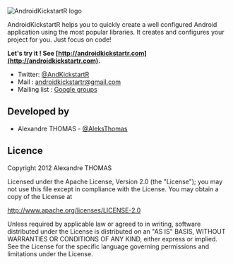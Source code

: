 ![AndroidKickstartR logo](https://raw.github.com/a-thomas/androidkickstartr/master/header.png)

AndroidKickstartR helps you to quickly create a well configured Android application using the most popular libraries. It creates and configures your project for you. Just focus on code!

**Let's try it ! See [http://androidkickstartr.com](http://androidkickstartr.com).**

* Twitter: [@AndKickstartR](https://twitter.com/AndKickstartr)
* Mail : [androidkickstartr@gmail.com](mailto:androidkickstartr@gmail.com)
* Mailing list : [Google groups](https://groups.google.com/d/forum/androidkickstartr)

## Developed by
* Alexandre THOMAS - [@AleksThomas](https://twitter.com/AleksThomas)


## Licence

Copyright 2012 Alexandre THOMAS

Licensed under the Apache License, Version 2.0 (the "License");
you may not use this file except in compliance with the License.
You may obtain a copy of the License at

   http://www.apache.org/licenses/LICENSE-2.0

Unless required by applicable law or agreed to in writing, software
distributed under the License is distributed on an "AS IS" BASIS,
WITHOUT WARRANTIES OR CONDITIONS OF ANY KIND, either express or implied.
See the License for the specific language governing permissions and
limitations under the License.